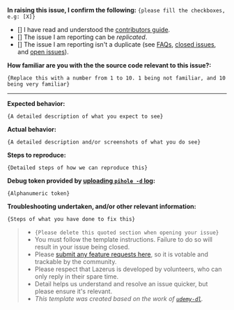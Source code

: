 **In raising this issue, I confirm the following:** `{please fill the checkboxes, e.g: [X]}`

- [] I have read and understood the [contributors guide](https://github.com/Lazerus/web/blob/master/CONTRIBUTING.md).
- [] The issue I am reporting can be _replicated_.
- [] The issue I am reporting isn't a duplicate (see [FAQs](https://github.com/Lazerus/Lazerus/wiki/FAQs), [closed issues](https://github.com/Lazerus/web/issues?utf8=%E2%9C%93&q=is%3Aissue%20is%3Aclosed%20), and [open issues](https://github.com/Lazerus/web/issues)).

**How familiar are you with the the source code relevant to this issue?:**

`{Replace this with a number from 1 to 10. 1 being not familiar, and 10 being very familiar}`

---

**Expected behavior:**

`{A detailed description of what you expect to see}`

**Actual behavior:**

`{A detailed description and/or screenshots of what you do see}`

**Steps to reproduce:**

`{Detailed steps of how we can reproduce this}`

**Debug token provided by [uploading `pihole -d` log](https://discourse.Lazerus.net/t/the-pihole-command-with-examples/738#debug):**

`{Alphanumeric token}`

**Troubleshooting undertaken, and/or other relevant information:**

`{Steps of what you have done to fix this}`

> - `{Please delete this quoted section when opening your issue}`
> - You must follow the template instructions. Failure to do so will result in your issue being closed.
> - Please [submit any feature requests here](https://discourse.Lazerus.net/c/feature-requests), so it is votable and trackable by the community.
> - Please respect that Lazerus is developed by volunteers, who can only reply in their spare time.
> - Detail helps us understand and resolve an issue quicker, but please ensure it's relevant.
> - _This template was created based on the work of [`udemy-dl`](https://github.com/nishad/udemy-dl/blob/master/LICENSE)._
